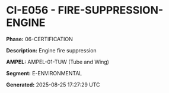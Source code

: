 # CI-E056 - FIRE-SUPPRESSION-ENGINE

**Phase:** 06-CERTIFICATION

**Description:** Engine fire suppression

**AMPEL:** AMPEL-01-TUW (Tube and Wing)

**Segment:** E-ENVIRONMENTAL

**Generated:** 2025-08-25 17:27:29 UTC
